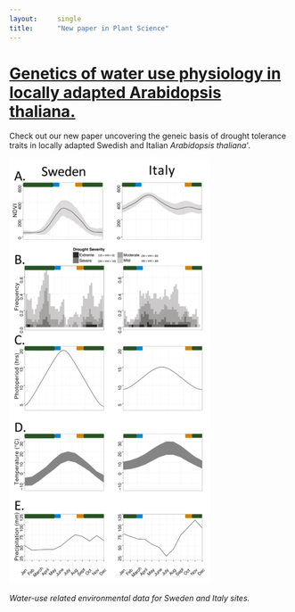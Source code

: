 ```yaml
---
layout:     single
title:      "New paper in Plant Science"
---
```


# [Genetics of water use physiology in locally adapted Arabidopsis thaliana.](http://www.sciencedirect.com/science/article/pii/S0168945216300462)

Check out our new paper uncovering the geneic basis of drought tolerance traits in locally adapted Swedish and Italian *Arabidopsis thaliana*'. 

![Figure1](/assets/images/Mojica_et_al_Fig1.png)

*Water-use related environmental data for Sweden and Italy sites.*

